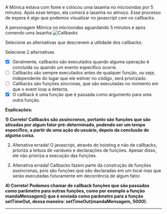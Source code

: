 A Mônica estava com fome e colocou uma lasanha no microondas por 5 minutos. Após esse tempo, ela comerá a lasanha no almoço. Esse processo de espera é algo que podemos visualizar no javascript com os callbacks.

A personagem Mônica no microondas aguardando 5 minutos e após comendo uma lasanha
![Callbaxks](https://caelum-online-public.s3.amazonaws.com/2482-javascript/02/aula2-img1.png)

Selecione as alternativas que descrevem a utilidade dos callbacks:

Selecione 2 alternativas

- [x] Geralmente, callbacks são executados quando alguma operação é concluída ou quando um evento específico ocorre.
- [ ] Callbacks são sempre executados antes de qualquer função, ou seja, independente do lugar que ele estiver no código, será priorizado.
- [ ] Callbacks são funções síncronas, que são executadas no momento em que o event loop a detecta.
- [x] O callback é uma função que é passada como argumento para uma outra função.

**Explicações:**

   **1) Correto! Callbacks são assíncronos, portanto são funções que são ativadas por algum fator pré-determinado, podendo ser um tempo específico, a partir de uma ação do usuário, depois da conclusão de alguma coisa.**

  2) Altenativa errada! O javascript, através do hoisting e não de callbacks, prioriza a leitura de variáveis e declarações de funções. Apesar disso, ele não prioriza a execução das funções.

  3) Altenativa errada! Callbacks fazem parte da construção de funções assíncronas, pois são funções que são declaradas em um local mas que serão executadas futuramente em decorrência de algum fator.

   **4) Correto! Podemos chamar de callback funções que são passadas como parâmetro para outras funções, como por exemplo a função mandaMensagem() que é enviada como parâmetro para a função setTimeOut, dessa maneira: setTimeOut(mandaMensagem, 5000).**
   ___